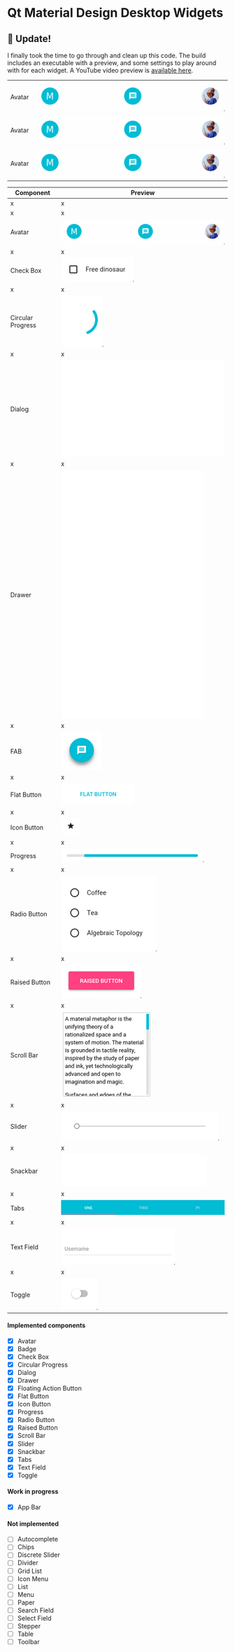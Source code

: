 # Qt Material Design Desktop Widgets

## :hatched_chick: Update!

I finally took the time to go through and clean up this code. The build includes an executable with a preview, and some settings to play around with for each widget. A YouTube video preview is [available here](http://www.youtube.com/watch?v=21UMeNVBPU4).

<table>
  <tr>
    <td>
      Avatar
    </td>
    <td>
      <img src="gifs/avatar.gif" />
    </td>
  </tr>
  <tr>
    <td>
      Avatar
    </td>
    <td>
      <img src="gifs/avatar.gif" />
    </td>
  </tr>
  <tr>
    <td>
      Avatar
    </td>
    <td>
      <img src="gifs/avatar.gif" />
    </td>
  </tr>
</table>

Component         | Preview                                                         
----------------- | ------------------------------------------------  
x                 | x
x                 | x
Avatar            | ![Avatar](gifs/avatar.gif)                        
x                 | x
Check Box         | ![Check Box](gifs/checkbox.gif) 
x                 | x
Circular Progress | ![Circular Progressj](gifs/circularprogress.gif)  
x                 | x
Dialog            | ![Dialog](gifs/dialog.gif)                        
x                 | x
Drawer            | ![Drawer](gifs/drawer.gif)                        
x                 | x
FAB               | ![FAB](gifs/fab.gif)                              
x                 | x
Flat Button       | ![Flat Button](gifs/flatbutton.gif)               
x                 | x
Icon Button       | ![Icon Button](gifs/iconbutton.gif)               
x                 | x
Progress          | ![Progress](gifs/progress.gif)                    
x                 | x
Radio Button      | ![Radio Button](gifs/radiobutton.gif)             
x                 | x
Raised Button     | ![Raised Button](gifs/raisedbutton.gif)           
x                 | x
Scroll Bar        | ![Scroll Bar](gifs/scrollbar.gif)                 
x                 | x
Slider            | ![Slider](gifs/slider.gif)                        
x                 | x
Snackbar          | ![Snackbar](gifs/snackbar.gif)                    
x                 | x
Tabs              | ![Tabs](gifs/tabs.gif)                           
x                 | x
Text Field        | ![Text Field](gifs/textfield.gif)                 
x                 | x
Toggle            | ![checkbox](gifs/toggle.gif)                      

#### Implemented components

- [x] Avatar
- [x] Badge
- [x] Check Box
- [x] Circular Progress
- [x] Dialog
- [x] Drawer
- [x] Floating Action Button
- [x] Flat Button
- [x] Icon Button
- [x] Progress
- [x] Radio Button
- [x] Raised Button
- [x] Scroll Bar
- [x] Slider
- [x] Snackbar
- [x] Tabs
- [x] Text Field
- [x] Toggle

#### Work in progress

- [x] App Bar

#### Not implemented 

- [ ] Autocomplete
- [ ] Chips
- [ ] Discrete Slider
- [ ] Divider
- [ ] Grid List
- [ ] Icon Menu
- [ ] List
- [ ] Menu
- [ ] Paper
- [ ] Search Field
- [ ] Select Field
- [ ] Stepper
- [ ] Table
- [ ] Toolbar
